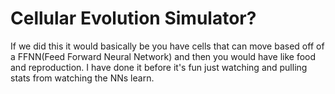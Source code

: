 # Cellular Evolution Simulator?
If we did this it would basically be you have cells that can move based off of a FFNN(Feed Forward Neural Network) and then you would have like food and reproduction. I have done it before it's fun just watching and pulling stats from watching the NNs learn.
